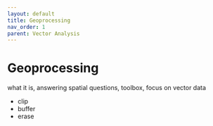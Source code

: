 ```yaml
---
layout: default
title: Geoprocessing
nav_order: 1
parent: Vector Analysis
---
```

# Geoprocessing

what it is, answering spatial questions, toolbox, focus on vector data

- clip
- buffer
- erase
